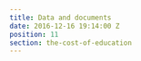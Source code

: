 ```yaml
---
title: Data and documents
date: 2016-12-16 19:14:00 Z
position: 11
section: the-cost-of-education
---
```



